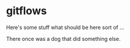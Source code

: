 # gitflows

Here's some stuff what should be here sort of ...

There once was a dog that did something else.
